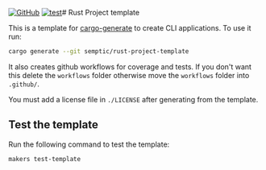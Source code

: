 [![GitHub](https://img.shields.io/github/license/Semptic/rust-project-template)](https://github.com/Semptic/rust-project-template/blob/main/LICENSE)
[![test](https://github.com/Semptic/rust-project-template/actions/workflows/test.yml/badge.svg)](https://github.com/Semptic/rust-project-template/actions/workflows/test.yml)# Rust Project template

This is a template for [cargo-generate](https://github.com/cargo-generate/cargo-generate) to create CLI applications. To use it run:

```bash
cargo generate --git semptic/rust-project-template
```

It also creates github workflows for coverage and tests. If you don't want this delete the `workflows` folder otherwise move the `workflows` folder into `.github/`.

You must add a license file in `./LICENSE` after generating from the template.


## Test the template

Run the following command to test the template:
```bash
makers test-template
```